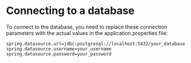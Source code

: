 # Connecting to a database

To connect to the database, you need to replace these connection parameters with the actual values ​​in the application.properties file:
```properties
spring.datasource.url=jdbc:postgresql://localhost:5432/your_database
spring.datasource.username=your_username
spring.datasource.password=your_password
```
